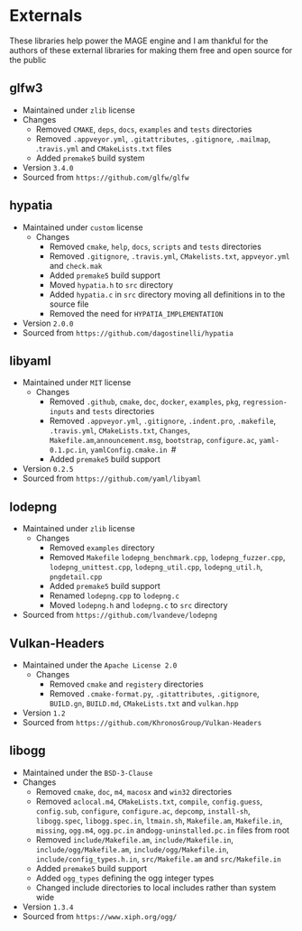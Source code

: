 # Externals

These libraries help power the MAGE engine and I am thankful for the authors of these external libraries for making them free and open source for the public

## glfw3
- Maintained under `zlib` license
- Changes 
    - Removed `CMAKE`, `deps`, `docs`, `examples` and `tests` directories
    - Removed `.appveyor.yml`,  `.gitattributes`, `.gitignore`, `.mailmap`, .`travis.yml` and `CMakeLists.txt` files
    - Added `premake5` build system
- Version `3.4.0`
- Sourced from `https://github.com/glfw/glfw`

## hypatia
- Maintained under `custom` license
  - Changes
    - Removed `cmake`, `help`, `docs`, `scripts` and `tests` directories
    - Removed `.gitignore`, `.travis.yml`, `CMakelists.txt`, `appveyor.yml` and `check.mak`
    - Added `premake5` build support
    - Moved `hypatia.h` to `src` directory
    - Added `hypatia.c` in `src` directory moving all definitions in to the source file
    - Removed the need for `HYPATIA_IMPLEMENTATION`
- Version `2.0.0`
- Sourced from `https://github.com/dagostinelli/hypatia`

## libyaml
- Maintained under `MIT` license
  - Changes
    - Removed `.github`, `cmake`, `doc`, `docker`, `examples`, `pkg`, `regression-inputs` and `tests` directories
    - Removed `.appveyor.yml`, `.gitignore`, `.indent.pro`, `.makefile`, `.travis.yml`, `CMakeLists.txt`, `Changes`, `Makefile.am`,`announcement.msg`, `bootstrap`, `configure.ac`, `yaml-0.1.pc.in`, `yamlConfig.cmake.in `#
    - Added `premake5` build support 
- Version `0.2.5`
- Sourced from `https://github.com/yaml/libyaml`

## lodepng
- Maintained under `zlib` license
  - Changes
    - Removed `examples` directory
    - Removed `Makefile` `lodepng_benchmark.cpp`, `lodepng_fuzzer.cpp`, `lodepng_unittest.cpp`, `lodepng_util.cpp`, `lodepng_util.h`, `pngdetail.cpp`
    - Added `premake5` build support
    - Renamed `lodepng.cpp` to `lodepng.c`
    - Moved `lodepng.h` and `lodepng.c` to `src` directory
- Sourced from `https://github.com/lvandeve/lodepng`

## Vulkan-Headers
- Maintained under the `Apache License 2.0`
  - Changes
    - Removed `cmake` and `registery` directories
    - Removed `.cmake-format.py`, `.gitattributes`, `.gitignore`, `BUILD.gn`, `BUILD.md`, `CMakeLists.txt` and `vulkan.hpp`
- Version `1.2`
- Sourced from `https://github.com/KhronosGroup/Vulkan-Headers`

## libogg
- Maintained under the `BSD-3-Clause`
- Changes
  - Removed `cmake`, `doc`, `m4`, `macosx` and `win32` directories
  - Removed `aclocal.m4`, `CMakeLists.txt`, `compile`, `config.guess`, `config.sub`, `configure`, `configure.ac`, `depcomp`, `install-sh`, `libogg.spec`, `libogg.spec.in`, `ltmain.sh`, `Makefile.am`, `Makefile.in`, `missing`, `ogg.m4`, `ogg.pc.in` and`ogg-uninstalled.pc.in` files from root
  - Removed `include/Makefile.am`, `include/Makefile.in`, `include/ogg/Makefile.am`, `include/ogg/Makefile.in`, `include/config_types.h.in`, `src/Makefile.am` and `src/Makefile.in`
  - Added `premake5` build support
  - Added `ogg_types` defining the ogg integer types
  - Changed include directories to local includes rather than system wide
- Version `1.3.4`
- Sourced from `https://www.xiph.org/ogg/`